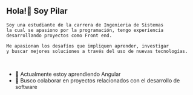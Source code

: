 ## Hola!👋 Soy Pilar

```
Soy una estudiante de la carrera de Ingenieria de Sistemas 
la cual se apasiono por la programación, tengo experiencia 
desarrollando proyectos como Front end. 

Me apasionan los desafíos que impliquen aprender, investigar 
y buscar mejores soluciones a través del uso de nuevas tecnologías.

```

<br>

- 🌱 Actualmente estoy aprendiendo Angular
- 👯 Busco colaborar en proyectos relacionados con el desarrollo de software

<br>
<!--
**MopiRiro/MopiRiro** is a ✨ _special_ ✨ repository because its `README.md` (this file) appears on your GitHub profile.

Here are some ideas to get you started:

- 🔭 I’m currently working on ...
- 🌱 I’m currently learning ...
- 👯 I’m looking to collaborate on ...
- 🤔 I’m looking for help with ...
- 💬 Ask me about ...
- 📫 How to reach me: ...
- 😄 Pronouns: ...
- ⚡ Fun fact: ...
-->

### 🔨 Languajes y herramientas:

<code><img height="30" src="https://mirayhazlo.com/wp-content/uploads/2018/09/Html5_dise%C3%B1o_web-1.png"></code>
<code><img height="30" src="https://cdn.pixabay.com/photo/2017/08/05/11/16/logo-2582747_1280.png"></code>
<code><img height="30" src="https://img.icons8.com/color/48/000000/javascript.png"></code>
<code><img height="30" src="https://img.icons8.com/color/48/000000/nodejs.png"></code>
<code><img height="30" src="https://img.icons8.com/color/48/000000/git.png"></code>
<code><img height="30" src="https://img.icons8.com/office/45/000000/figma.png"></code>
<code><img height="30" src="https://img.icons8.com/color/48/000000/firebase.png"></code>
<code><img height="30" src="https://i0.wp.com/www.jacobsoft.com.mx/wp-content/uploads/2019/04/Bootstrap-Logo.png?ssl=1"></code>
<code><img height="30" src="https://es.m.wikipedia.org/wiki/Archivo:Visual_Studio_Code_1.35_icon.svg"></code>
<code><img height="30" src="https://img.icons8.com/color/48/000000/angularjs.png"></code>
<code><img height="30" src="https://img.icons8.com/color/48/000000/typescript.png"></code>
<code><img height="30" src="https://cdn.freebiesupply.com/logos/thumbs/2x/android-logo.png"></code>
<code><img height="30" src="https://www.pngplay.com/wp-content/uploads/9/Java-Free-PNG.png"></code>

<br>

### 🌐 Me puedes encontrar en:

<a href = "https://www.linkedin.com/in/pilar-rivera-romero/"> <img src="https://img.icons8.com/fluent/48/000000/linkedin.png"/> </a>


